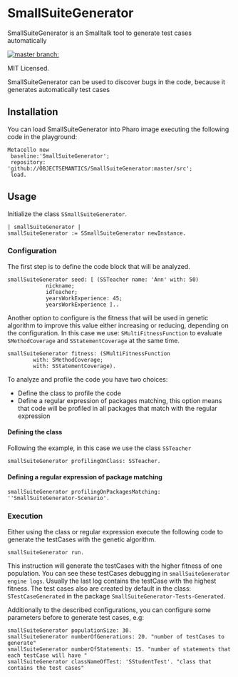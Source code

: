 # SmallSuiteGenerator 

SmallSuiteGenerator is an Smalltalk tool to generate test cases automatically

[![master branch:](https://travis-ci.org/OBJECTSEMANTICS/SmallSuiteGenerator.svg?branch=master)](https://travis-ci.org/OBJECTSEMANTICS/SmallSuiteGenerator/branches)

MIT Licensed.

SmallSuiteGenerator can be used to discover bugs in the code, because it generates automatically test cases

## Installation 
You can load SmallSuiteGenerator into Pharo image executing the following code in the playground:

```Smalltalk
Metacello new
 baseline:'SmallSuiteGenerator';
 repository: 'github://OBJECTSEMANTICS/SmallSuiteGenerator:master/src';
 load.
```
## Usage

Initialize the class `SSmallSuiteGenerator`.

``` Smalltalk
| smallSuiteGenerator |
smallSuiteGenerator := SSmallSuiteGenerator newInstance.
```

### Configuration
The first step is to define the code block that will be analyzed.

```Smalltalk
smallSuiteGenerator seed: [ (SSTeacher name: 'Ann' with: 50)
			nickname;
			idTeacher;
			yearsWorkExperience: 45;
			yearsWorkExperience ]..
```
				
Another option to configure is the fitness that will be used in genetic algorithm  to improve this value either increasing or reducing, depending on the configuration. In this case we use: `SMultiFitnessFunction` to evaluate `SMethodCoverage` and `SStatementCoverage` at the same time.

```Smalltalk
smallSuiteGenerator fitness: (SMultiFitnessFunction 
		with: SMethodCoverage; 
		with: SStatementCoverage).
```

To analyze and profile the code you have two choices: 
 * Define the class to profile the code
 * Define a regular expression of packages matching, this option means that code will be profiled in all packages that match with the regular expression
 
#### Defining the class

Following the example, in this case we use the class `SSTeacher`

```Smalltalk
smallSuiteGenerator profilingOnClass: SSTeacher. 
 ```
 
#### Defining a regular expression of package matching

```Smalltalk
smallSuiteGenerator profilingOnPackagesMatching: ''SmallSuiteGenerator-Scenario'.
```

### Execution
Either using the class or regular expression execute the following code to generate the testCases with the genetic algorithm.

```Smalltalk
smallSuiteGenerator run.
```

This instruction will generate the testCases with the higher fitness of one population. You can see these testCases debugging in `smallSuiteGenerator engine logs`. Usually the last log contains the testCase with the highest fitness.
The test cases also are created by default in the class: `STestCaseGenerated` in the package `SmallSuiteGenerator-Tests-Generated`.

Additionally to the described configurations, you can configure some parameters before to generate test cases, e.g:

```Smalltalk 
smallSuiteGenerator populationSize: 30.
smallSuiteGenerator numberOfGenerations: 20. "number of testCases to generate"
smallSuiteGenerator numberOfStatements: 15. "number of statements that each testCase will have "
smallSuiteGenerator classNameOfTest: 'SStudentTest'. "class that contains the test cases"
```
